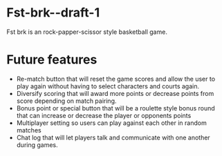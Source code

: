 # Fst-brk--draft-1

Fst brk is an rock-papper-scissor style basketball game. 

# Future features
- Re-match button that will reset the game scores and allow the user to play again without having to select characters and courts again.
- Diversify scoring that will award more points or decrease points from score depending on match pairing. 
- Bonus point or special button that will be a roulette style bonus round that can increase or decrease the player or opponents points
- Multiplayer setting so users can play against each other in random matches 
- Chat log that will let players talk and communicate with one another during games. 
